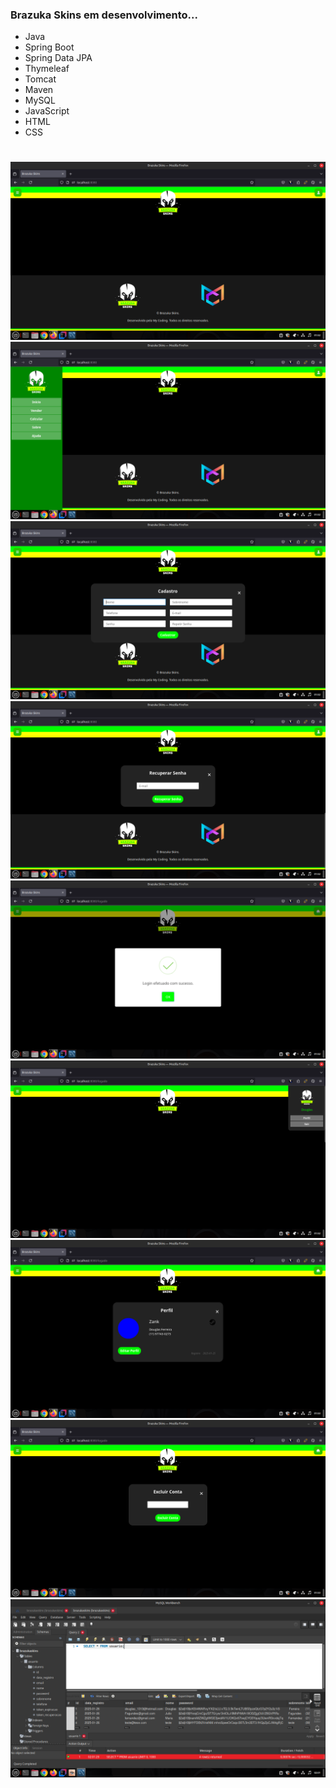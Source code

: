 ### Brazuka Skins em desenvolvimento...

- Java
- Spring Boot
- Spring Data JPA
- Thymeleaf
- Tomcat
- Maven
- MySQL
- JavaScript
- HTML
- CSS

#

<img src="capturas/1.png">

<img src="capturas/2.png">

<img src="capturas/3.png">

<img src="capturas/4.png">

<img src="capturas/5.png">

<img src="capturas/6.png">

<img src="capturas/7.png">

<img src="capturas/8.png">

<img src="capturas/9-my.png">
